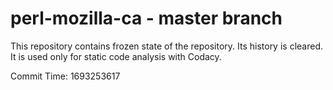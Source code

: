 # perl-mozilla-ca - master branch

This repository contains frozen state of the repository.
Its history is cleared. It is used only for static code
analysis with Codacy.

Commit Time: 1693253617
